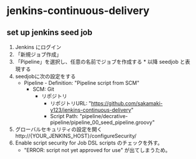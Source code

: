 # jenkins-continuous-delivery

## set up jenkins seed job

1. Jenkins にログイン
2. 「新規ジョブ作成」
3. 「Pipeline」を選択し、任意の名前でジョブを作成する * 以降 seedjob と表現する
4.  seedjobに次の設定をする
    -  Pipeline - Definition: "Pipeline script from SCM"
        -  SCM: Git
            - リポジトリ
                - リポジトリURL: "https://github.com/sakamaki-y123/jenkins-continuous-delivery"
                - Script Path: "pipeline/decrative-pipeline/pipeline_00_seed_pipeline.groovy"
5. グローバルセキュリティの設定を開く
   http://{YOUR_JENKINS_HOST}/configureSecurity/
6. Enable script security for Job DSL scripts のチェックを外す。
   - "ERROR: script not yet approved for use" が出てしまうため。
